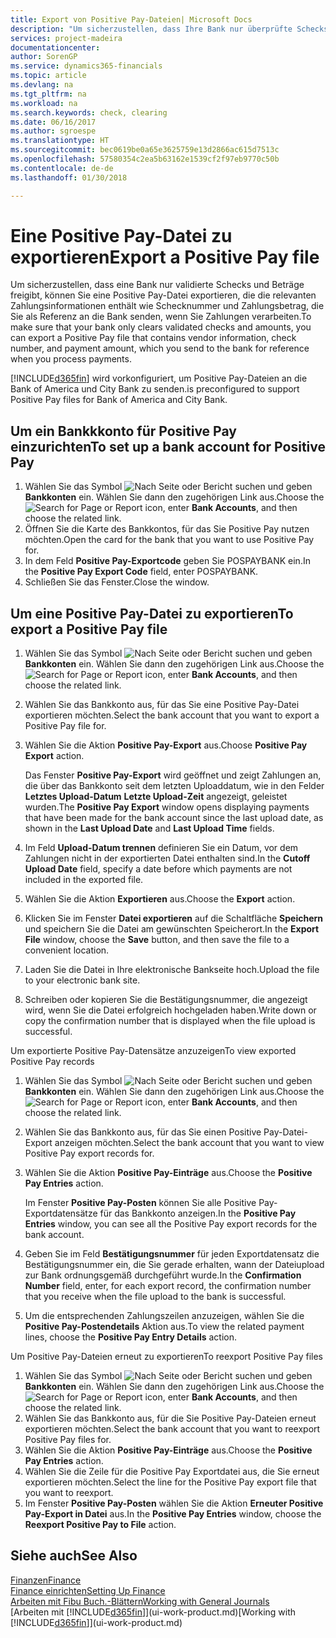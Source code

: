 ```yaml
---
title: Export von Positive Pay-Dateien| Microsoft Docs
description: "Um sicherzustellen, dass Ihre Bank nur überprüfte Schecks und Beträge freigibt, können Sie ihr eine Positive Pay Datei senden, die die Daten für Kreditoren, Schecks und Zahlungsinformationen enthält."
services: project-madeira
documentationcenter: 
author: SorenGP
ms.service: dynamics365-financials
ms.topic: article
ms.devlang: na
ms.tgt_pltfrm: na
ms.workload: na
ms.search.keywords: check, clearing
ms.date: 06/16/2017
ms.author: sgroespe
ms.translationtype: HT
ms.sourcegitcommit: bec0619be0a65e3625759e13d2866ac615d7513c
ms.openlocfilehash: 57580354c2ea5b63162e1539cf2f97eb9770c50b
ms.contentlocale: de-de
ms.lasthandoff: 01/30/2018

---
```

# <a name="export-a-positive-pay-file"></a><span data-ttu-id="2cff1-103">Eine Positive Pay-Datei zu exportieren</span><span class="sxs-lookup"><span data-stu-id="2cff1-103">Export a Positive Pay file</span></span>
<span data-ttu-id="2cff1-104">Um sicherzustellen, dass eine Bank nur validierte Schecks und Beträge freigibt, können Sie eine Positive Pay-Datei exportieren, die die relevanten Zahlungsinformationen enthält wie Schecknummer und Zahlungsbetrag, die Sie als Referenz an die Bank senden, wenn Sie Zahlungen verarbeiten.</span><span class="sxs-lookup"><span data-stu-id="2cff1-104">To make sure that your bank only clears validated checks and amounts, you can export a Positive Pay file that contains vendor information, check number, and payment amount, which you send to the bank for reference when you process payments.</span></span>

[!INCLUDE[d365fin](includes/d365fin_md.md)] <span data-ttu-id="2cff1-105"> wird vorkonfiguriert, um Positive Pay-Dateien an die Bank of America und City Bank zu senden.</span><span class="sxs-lookup"><span data-stu-id="2cff1-105">is preconfigured to support Positive Pay files for Bank of America and City Bank.</span></span>

## <a name="to-set-up-a-bank-account-for-positive-pay"></a><span data-ttu-id="2cff1-106">Um ein Bankkkonto für Positive Pay einzurichten</span><span class="sxs-lookup"><span data-stu-id="2cff1-106">To set up a bank account for Positive Pay</span></span>
1. <span data-ttu-id="2cff1-107">Wählen Sie das Symbol ![Nach Seite oder Bericht suchen](media/ui-search/search_small.png "Nach Seite oder Bericht suchen") und geben **Bankkonten** ein. Wählen Sie dann den zugehörigen Link aus.</span><span class="sxs-lookup"><span data-stu-id="2cff1-107">Choose the ![Search for Page or Report](media/ui-search/search_small.png "Search for Page or Report icon") icon, enter **Bank Accounts**, and then choose the related link.</span></span>
2. <span data-ttu-id="2cff1-108">Öffnen Sie die Karte des Bankkontos, für das Sie Positive Pay nutzen möchten.</span><span class="sxs-lookup"><span data-stu-id="2cff1-108">Open the card for the bank that you want to use Positive Pay for.</span></span>
3. <span data-ttu-id="2cff1-109">In dem Feld **Positive Pay-Exportcode** geben Sie POSPAYBANK ein.</span><span class="sxs-lookup"><span data-stu-id="2cff1-109">In the **Positive Pay Export Code** field, enter POSPAYBANK.</span></span>
4. <span data-ttu-id="2cff1-110">Schließen Sie das Fenster.</span><span class="sxs-lookup"><span data-stu-id="2cff1-110">Close the window.</span></span>

## <a name="to-export-a-positive-pay-file"></a><span data-ttu-id="2cff1-111">Um eine Positive Pay-Datei zu exportieren</span><span class="sxs-lookup"><span data-stu-id="2cff1-111">To export a Positive Pay file</span></span>
1. <span data-ttu-id="2cff1-112">Wählen Sie das Symbol ![Nach Seite oder Bericht suchen](media/ui-search/search_small.png "Nach Seite oder Bericht suchen") und geben **Bankkonten** ein. Wählen Sie dann den zugehörigen Link aus.</span><span class="sxs-lookup"><span data-stu-id="2cff1-112">Choose the ![Search for Page or Report](media/ui-search/search_small.png "Search for Page or Report icon") icon, enter **Bank Accounts**, and then choose the related link.</span></span>
2. <span data-ttu-id="2cff1-113">Wählen Sie das Bankkonto aus, für das Sie eine Positive Pay-Datei exportieren möchten.</span><span class="sxs-lookup"><span data-stu-id="2cff1-113">Select the bank account that you want to export a Positive Pay file for.</span></span>
3. <span data-ttu-id="2cff1-114">Wählen Sie die Aktion **Positive Pay-Export** aus.</span><span class="sxs-lookup"><span data-stu-id="2cff1-114">Choose **Positive Pay Export** action.</span></span>

    <span data-ttu-id="2cff1-115">Das Fenster **Positive Pay-Export** wird geöffnet und zeigt Zahlungen an, die über das Bankkonto seit dem letzten Uploaddatum, wie in den Felder **Letztes Upload-Datum** **Letzte Upload-Zeit** angezeigt, geleistet wurden.</span><span class="sxs-lookup"><span data-stu-id="2cff1-115">The **Positive Pay Export** window opens displaying payments that have been made for the bank account since the last upload date, as shown in the **Last Upload Date** and **Last Upload Time** fields.</span></span>
4. <span data-ttu-id="2cff1-116">Im Feld **Upload-Datum trennen** definieren Sie ein Datum, vor dem Zahlungen nicht in der exportierten Datei enthalten sind.</span><span class="sxs-lookup"><span data-stu-id="2cff1-116">In the **Cutoff Upload Date** field, specify a date before which payments are not included in the exported file.</span></span>
5. <span data-ttu-id="2cff1-117">Wählen Sie die Aktion **Exportieren** aus.</span><span class="sxs-lookup"><span data-stu-id="2cff1-117">Choose the **Export** action.</span></span>
6. <span data-ttu-id="2cff1-118">Klicken Sie im Fenster **Datei exportieren** auf die Schaltfläche **Speichern** und speichern Sie die Datei am gewünschten Speicherort.</span><span class="sxs-lookup"><span data-stu-id="2cff1-118">In the **Export File** window, choose the **Save** button, and then save the file to a convenient location.</span></span>
7. <span data-ttu-id="2cff1-119">Laden Sie die Datei in Ihre elektronische Bankseite hoch.</span><span class="sxs-lookup"><span data-stu-id="2cff1-119">Upload the file to your electronic bank site.</span></span>
8. <span data-ttu-id="2cff1-120">Schreiben oder kopieren Sie die Bestätigungsnummer, die angezeigt wird, wenn Sie die Datei erfolgreich hochgeladen haben.</span><span class="sxs-lookup"><span data-stu-id="2cff1-120">Write down or copy the confirmation number that is displayed when the file upload is successful.</span></span>

<span data-ttu-id="2cff1-121">Um exportierte Positive Pay-Datensätze anzuzeigen</span><span class="sxs-lookup"><span data-stu-id="2cff1-121">To view exported Positive Pay records</span></span>

1. <span data-ttu-id="2cff1-122">Wählen Sie das Symbol ![Nach Seite oder Bericht suchen](media/ui-search/search_small.png "Nach Seite oder Bericht suchen") und geben **Bankkonten** ein. Wählen Sie dann den zugehörigen Link aus.</span><span class="sxs-lookup"><span data-stu-id="2cff1-122">Choose the ![Search for Page or Report](media/ui-search/search_small.png "Search for Page or Report icon") icon, enter **Bank Accounts**, and then choose the related link.</span></span>
2. <span data-ttu-id="2cff1-123">Wählen Sie das Bankkonto aus, für das Sie einen Positive Pay-Datei-Export anzeigen möchten.</span><span class="sxs-lookup"><span data-stu-id="2cff1-123">Select the bank account that you want to view Positive Pay export records for.</span></span>
3. <span data-ttu-id="2cff1-124">Wählen Sie die Aktion **Positive Pay-Einträge** aus.</span><span class="sxs-lookup"><span data-stu-id="2cff1-124">Choose the **Positive Pay Entries** action.</span></span>

    <span data-ttu-id="2cff1-125">Im Fenster **Positive Pay-Posten** können Sie alle Positive Pay-Exportdatensätze für das Bankkonto anzeigen.</span><span class="sxs-lookup"><span data-stu-id="2cff1-125">In the **Positive Pay Entries** window, you can see all the Positive Pay export records for the bank account.</span></span>
4. <span data-ttu-id="2cff1-126">Geben Sie im Feld **Bestätigungsnummer** für jeden Exportdatensatz die Bestätigungsnummer ein, die Sie gerade erhalten, wann der Dateiupload zur Bank ordnungsgemäß durchgeführt wurde.</span><span class="sxs-lookup"><span data-stu-id="2cff1-126">In the **Confirmation Number** field, enter, for each export record, the confirmation number that you receive when the file upload to the bank is successful.</span></span>
5. <span data-ttu-id="2cff1-127">Um die entsprechenden Zahlungszeilen anzuzeigen, wählen Sie die **Positive Pay-Postendetails** Aktion aus.</span><span class="sxs-lookup"><span data-stu-id="2cff1-127">To view the related payment lines, choose the **Positive Pay Entry Details** action.</span></span>

<span data-ttu-id="2cff1-128">Um Positive Pay-Dateien erneut zu exportieren</span><span class="sxs-lookup"><span data-stu-id="2cff1-128">To reexport Positive Pay files</span></span>

1. <span data-ttu-id="2cff1-129">Wählen Sie das Symbol ![Nach Seite oder Bericht suchen](media/ui-search/search_small.png "Nach Seite oder Bericht suchen") und geben **Bankkonten** ein. Wählen Sie dann den zugehörigen Link aus.</span><span class="sxs-lookup"><span data-stu-id="2cff1-129">Choose the ![Search for Page or Report](media/ui-search/search_small.png "Search for Page or Report icon") icon, enter **Bank Accounts**, and then choose the related link.</span></span>
2. <span data-ttu-id="2cff1-130">Wählen Sie das Bankkonto aus, für die Sie Positive Pay-Dateien erneut exportieren möchten.</span><span class="sxs-lookup"><span data-stu-id="2cff1-130">Select the bank account that you want to reexport Positive Pay files for.</span></span>
3. <span data-ttu-id="2cff1-131">Wählen Sie die Aktion **Positive Pay-Einträge** aus.</span><span class="sxs-lookup"><span data-stu-id="2cff1-131">Choose the **Positive Pay Entries** action.</span></span>
4. <span data-ttu-id="2cff1-132">Wählen Sie die Zeile für die Positive Pay Exportdatei aus, die Sie erneut exportieren möchten.</span><span class="sxs-lookup"><span data-stu-id="2cff1-132">Select the line for the Positive Pay export file that you want to reexport.</span></span>
5. <span data-ttu-id="2cff1-133">Im Fenster **Positive Pay-Posten** wählen Sie die Aktion **Erneuter Positive Pay-Export in Datei** aus.</span><span class="sxs-lookup"><span data-stu-id="2cff1-133">In the **Positive Pay Entries** window, choose the **Reexport Positive Pay to File** action.</span></span>

## <a name="see-also"></a><span data-ttu-id="2cff1-134">Siehe auch</span><span class="sxs-lookup"><span data-stu-id="2cff1-134">See Also</span></span>
[<span data-ttu-id="2cff1-135">Finanzen</span><span class="sxs-lookup"><span data-stu-id="2cff1-135">Finance</span></span>](finance.md)  
[<span data-ttu-id="2cff1-136">Finance einrichten</span><span class="sxs-lookup"><span data-stu-id="2cff1-136">Setting Up Finance</span></span>](finance-setup-finance.md)  
[<span data-ttu-id="2cff1-137">Arbeiten mit Fibu Buch.-Blättern</span><span class="sxs-lookup"><span data-stu-id="2cff1-137">Working with General Journals</span></span>](ui-work-general-journals.md)  
<span data-ttu-id="2cff1-138">[Arbeiten mit [!INCLUDE[d365fin](includes/d365fin_md.md)]](ui-work-product.md)</span><span class="sxs-lookup"><span data-stu-id="2cff1-138">[Working with [!INCLUDE[d365fin](includes/d365fin_md.md)]](ui-work-product.md)</span></span>


